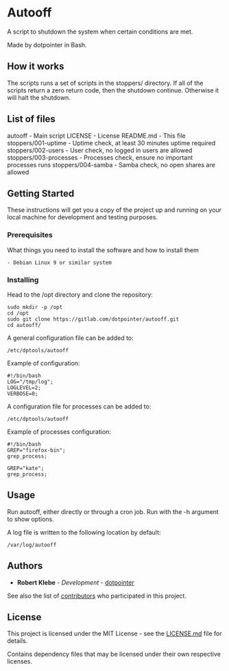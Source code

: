 # Autooff

A script to shutdown the system when certain conditions are met.

Made by dotpointer in Bash.

## How it works

The scripts runs a set of scripts in the stoppers/ directory.
If all of the scripts return a zero return code, then the shutdown continue.
Otherwise it will halt the shutdown.

## List of files

autooff - Main script
LICENSE - License
README.md - This file
stoppers/001-uptime - Uptime check, at least 30 minutes uptime required
stoppers/002-users - User check, no logged in users are allowed
stoppers/003-processes - Processes check, ensure no important processes runs
stoppers/004-samba - Samba check, no open shares are allowed

## Getting Started

These instructions will get you a copy of the project up and running on your
local machine for development and testing purposes.

### Prerequisites

What things you need to install the software and how to install them

```
- Debian Linux 9 or similar system
```

### Installing

Head to the /opt directory and clone the repository:

```
sudo mkdir -p /opt
cd /opt
sudo git clone https://gitlab.com/dotpointer/autooff.git
cd autooff/
```

A general configuration file can be added to:
```
/etc/dptools/autooff
```

Example of configuration:
```
#!/bin/bash
LOG="/tmp/log";
LOGLEVEL=2;
VERBOSE=0;
```


A configuration file for processes can be added to:
```
/etc/dptools/autooff
```

Example of processes configuration:
```
#!/bin/bash
GREP="firefox-bin";
grep_process;

GREP="kate";
grep_process;
```

## Usage

Run autooff, either directly or through a cron job. Run with the -h argument to show options.

A log file is written to the following location by default:
```
/var/log/autooff
```

## Authors

* **Robert Klebe** - *Development* - [dotpointer](https://gitlab.com/dotpointer)

See also the list of
[contributors](https://gitlab.com/dotpointer/autooff/contributors)
who participated in this project.

## License

This project is licensed under the MIT License - see the [LICENSE.md](LICENSE.md)
file for details.

Contains dependency files that may be licensed under their own respective
licenses.
